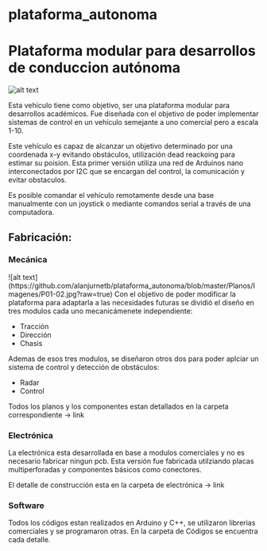# plataforma_autonoma
<h1>Plataforma modular para desarrollos de conduccion autónoma</h1>

![alt text](https://github.com/alanjurnetb/plataforma_autonoma/blob/master/Planos/Imagenes/photo_2018-07-25_19-28-11.jpg?raw=true)


Esta vehículo tiene como objetivo, ser una plataforma modular para desarrollos académicos. Fue diseñada con el objetivo de poder implementar sistemas de control en un vehículo semejante a uno comercial pero a escala 1-10. 

Este vehículo es capaz de alcanzar un objetivo determinado por una coordenada x-y evitando obstáculos, utilización dead reackoing para estimar su poision. Esta primer versión utiliza una red de Arduinos nano interconectados por I2C que se encargan del control, la comunicación y evitar obstaculos.

Es posible comandar el vehículo remotamente desde una base manualmente con un joystick o mediante comandos serial a través de una computadora.

<h2>Fabricación:</h2>
<h3>Mecánica</h3>
![alt text](https://github.com/alanjurnetb/plataforma_autonoma/blob/master/Planos/Imagenes/P01-02.jpg?raw=true)
Con el objetivo de poder modificar la plataforma para adaptarla a las necesidades futuras se dividió el diseño en tres modulos cada uno mecanicámenete independiente:

<ul>
  <li>Tracción</li>    
  <li>Dirección</li>
  <li>Chasis</li>
</ul>
  
Ademas de esos tres modulos, se diseñaron otros dos para poder aplciar un sistema de control y detección de obstáculos:

<ul>
  <li>Radar</li>    
  <li>Control</li>
</ul>

Todos los planos y los componentes estan detallados en la carpeta correspondiente -> link

<h3>Electrónica</h3>
La electrónica esta desarrollada en base a modulos comerciales y no es necesario fabricar ningun pcb. Esta versión fue fabricada utilziando placas multiperforadas y componentes básicos como conectores.

El detalle de construcción esta en la carpeta de electrónica -> link

<h3>Software</h3>
Todos los códigos estan realizados en Arduino y C++, se utilizaron librerias comerciales y se programaron otras. En la carpeta de Códigos se encuentra cada detalle.
